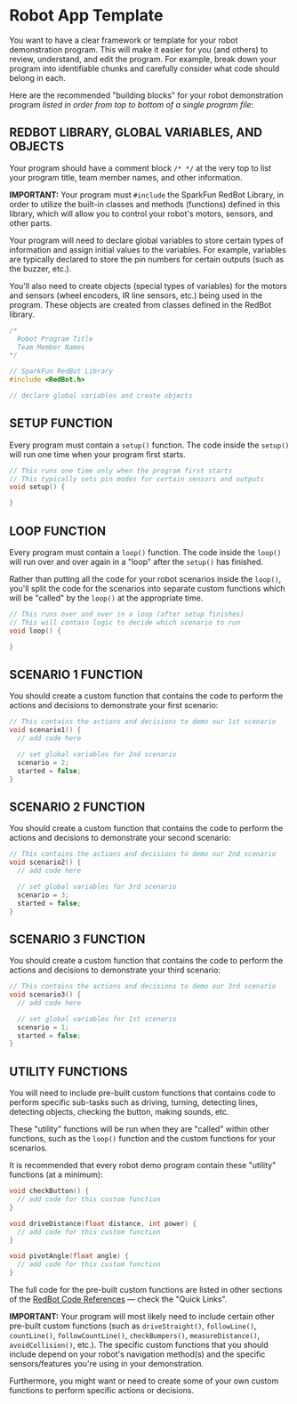 # Robot App Template

You want to have a clear framework or template for your robot demonstration program. This will make it easier for you \(and others\) to review, understand, and edit the program. For example, break down your program into identifiable chunks and carefully consider what code should belong in each.

Here are the recommended "building blocks" for your robot demonstration program _listed in order from top to bottom of a single program file_:

## REDBOT LIBRARY, GLOBAL VARIABLES, AND OBJECTS

Your program should have a comment block `/* */` at the very top to list your program title, team member names, and other information.

**IMPORTANT:** Your program must `#include` the SparkFun RedBot Library, in order to utilize the built-in classes and methods \(functions\) defined in this library, which will allow you to control your robot's motors, sensors, and other parts.

Your program will need to declare global variables to store certain types of information and assign initial values to the variables. For example, variables are typically declared to store the pin numbers for certain outputs \(such as the buzzer, etc.\).

You'll also need to create objects \(special types of variables\) for the motors and sensors \(wheel encoders, IR line sensors, etc.\) being used in the program. These objects are created from classes defined in the RedBot library.

```cpp
/*
  Robot Program Title
  Team Member Names
*/

// SparkFun RedBot Library
#include <RedBot.h>

// declare global variables and create objects
```

## SETUP FUNCTION

Every program must contain a `setup()` function. The code inside the `setup()` will run one time when your program first starts.

```cpp
// This runs one time only when the program first starts
// This typically sets pin modes for certain sensors and outputs
void setup() {

}
```

## LOOP FUNCTION

Every program must contain a `loop()` function. The code inside the `loop()` will run over and over again in a "loop" after the `setup()` has finished.

Rather than putting all the code for your robot scenarios inside the `loop()`, you'll split the code for the scenarios into separate custom functions which will be "called" by the `loop()` at the appropriate time.

```cpp
// This runs over and over in a loop (after setup finishes) 
// This will contain logic to decide which scenario to run
void loop() {

}
```

## SCENARIO 1 FUNCTION

You should create a custom function that contains the code to perform the actions and decisions to demonstrate your first scenario:

```cpp
// This contains the actions and decisions to demo our 1st scenario
void scenario1() {
  // add code here

  // set global variables for 2nd scenario
  scenario = 2;
  started = false;  
}
```

## SCENARIO 2 FUNCTION

You should create a custom function that contains the code to perform the actions and decisions to demonstrate your second scenario:

```cpp
// This contains the actions and decisions to demo our 2nd scenario
void scenario2() {
  // add code here

  // set global variables for 3rd scenario
  scenario = 3;
  started = false;  
}
```

## SCENARIO 3 FUNCTION

You should create a custom function that contains the code to perform the actions and decisions to demonstrate your third scenario:

```cpp
// This contains the actions and decisions to demo our 3rd scenario
void scenario3() {
  // add code here

  // set global variables for 1st scenario
  scenario = 1;
  started = false;  
}
```

## UTILITY FUNCTIONS

You will need to include pre-built custom functions that contains code to perform specific sub-tasks such as driving, turning, detecting lines, detecting objects, checking the button, making sounds, etc.

These "utility" functions will be run when they are "called" within other functions, such as the `loop()` function and the custom functions for your scenarios.

It is recommended that every robot demo program contain these "utility" functions \(at a minimum\):

```cpp
void checkButton() {
  // add code for this custom function
}

void driveDistance(float distance, int power) {
  // add code for this custom function
}

void pivotAngle(float angle) {
  // add code for this custom function
}
```

The full code for the pre-built custom functions are listed in other sections of the [RedBot Code References](./) — check the "Quick Links".

**IMPORTANT:** Your program will most likely need to include certain other pre-built custom functions \(such as `driveStraight()`, `followLine()`, `countLine()`, `followCountLine()`, `checkBumpers()`, `measureDistance()`, `avoidCollision()`, etc.\). The specific custom functions that you should include depend on your robot's navigation method\(s\) and the specific sensors/features you're using in your demonstration.

Furthermore, you might want or need to create some of your own custom functions to perform specific actions or decisions.
